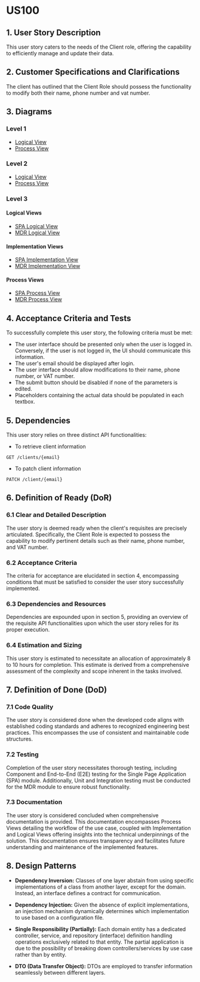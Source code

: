 # US100

## 1. User Story Description

This user story caters to the needs of the Client role, offering the capability to efficiently manage and update their data.

## 2. Customer Specifications and Clarifications

The client has outlined that the Client Role should possess the functionality to modify both their name, phone number and vat number.

## 3. Diagrams

### Level 1

-   [Logical View](../general-purpose/level1/logical-view.svg)
-   [Process View](./level1/process-view.svg)

### Level 2

-   [Logical View](../general-purpose/level2/logical-view.svg)
-   [Process View ](./level2/process-view.svg)

### Level 3

#### Logical Views

-   [SPA Logical View](../general-purpose/level3/ui-logical-view.svg)
-   [MDR Logical View](../general-purpose/level3/mdr-logical-view.svg)

#### Implementation Views

-   [SPA Implementation View](../general-purpose/level3/ui-implementation-view.svg)
-   [MDR Implementation View](../general-purpose/level3/mdr-implementation-view.svg)

#### Process Views

-   [SPA Process View](./level3/process-view-spa.svg)
-   [MDR Process View](./level3/process-view-mdr.svg)

## 4. Acceptance Criteria and Tests

To successfully complete this user story, the following criteria must be met:

-   The user interface should be presented only when the user is logged in. Conversely, if the user is
    not logged in, the UI should communicate this information.
-   The user's email should be displayed after login.
-   The user interface should allow modifications to their name, phone number, or VAT number.
-   The submit button should be disabled if none of the parameters is edited.
-   Placeholders containing the actual data should be populated in each textbox.

## 5. Dependencies

This user story relies on three distinct API functionalities:

-   To retrieve client information

```
GET /clients/{email}
```

-   To patch client information

```
PATCH /client/{email}
```

## 6. Definition of Ready (DoR)

### 6.1 Clear and Detailed Description

The user story is deemed ready when the client's requisites are precisely articulated.
Specifically, the Client Role is expected to possess the capability to modify pertinent
details such as their name, phone number, and VAT number.

### 6.2 Acceptance Criteria

The criteria for acceptance are elucidated in section 4, encompassing conditions that must be
satisfied to consider the user story successfully implemented.

### 6.3 Dependencies and Resources

Dependencies are expounded upon in section 5, providing an overview of the requisite API functionalities
upon which the user story relies for its proper execution.

### 6.4 Estimation and Sizing

This user story is estimated to necessitate an allocation of approximately 8 to 10 hours for completion.
This estimate is derived from a comprehensive assessment of the complexity and scope inherent in the
tasks involved.

## 7. Definition of Done (DoD)

### 7.1 Code Quality

The user story is considered done when the developed code aligns with established coding standards
and adheres to recognized engineering best practices. This encompasses the use of consistent and
maintainable code structures.

### 7.2 Testing

Completion of the user story necessitates thorough testing, including Component and End-to-End (E2E)
testing for the Single Page Application (SPA) module. Additionally, Unit and Integration testing must be
conducted for the MDR module to ensure robust functionality.

### 7.3 Documentation

The user story is considered concluded when comprehensive documentation is provided. This
documentation encompasses Process Views detailing the workflow of the use case, coupled with
Implementation and Logical Views offering insights into the technical underpinnings of the solution.
This documentation ensures transparency and facilitates future understanding and maintenance of
the implemented features.

## 8. Design Patterns

-   **Dependency Inversion:** Classes of one layer abstain from using specific implementations of a class from another layer, except for the domain. Instead, an interface defines a contract for communication.

-   **Dependency Injection:** Given the absence of explicit implementations, an injection mechanism dynamically determines which implementation to use based on a configuration file.

-   **Single Responsibility (Partially):** Each domain entity has a dedicated controller, service, and repository (interface) definition handling operations exclusively related to that entity. The partial application is due to the possibility of breaking down controllers/services by use case rather than by entity.

-   **DTO (Data Transfer Object):** DTOs are employed to transfer information seamlessly between different layers.
